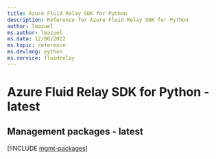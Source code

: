 ```yaml
---
title: Azure Fluid Relay SDK for Python
description: Reference for Azure Fluid Relay SDK for Python
author: lmazuel
ms.author: lmazuel
ms.data: 12/06/2022
ms.topic: reference
ms.devlang: python
ms.service: fluidrelay
---
```

# Azure Fluid Relay SDK for Python - latest

## Management packages - latest
[!INCLUDE [mgmt-packages](fluid-relay-mgmt-index.md)]